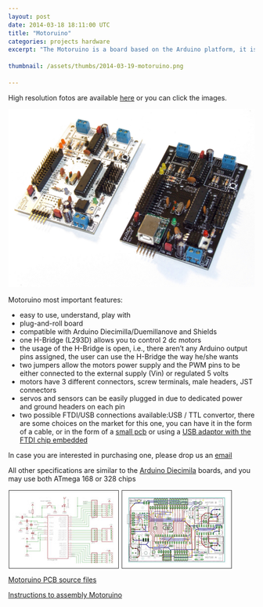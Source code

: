 ```yaml
---
layout: post
date: 2014-03-18 18:11:00 UTC
title: "Motoruino"
categories: projects hardware
excerpt: "The Motoruino is a board based on the Arduino platform, it is designed to work with motors, servos and sensors."

thumbnail: /assets/thumbs/2014-03-19-motoruino.png

---
```


High resolution fotos are available <a href="http://www.flickr.com/photos/guibot/sets/72157624010953149/">here</a>	 or you can click the images.

<a><img class="postimage" alt="Motoruino" src="/assets/images/2014-03-19-motoruino.jpg"/></a>

Motoruino most important features:

- easy to use, understand, play with
- plug-and-roll board
- compatible with Arduino Diecimilla/Duemillanove and Shields
- one H-Bridge (L293D) allows you to control 2 dc motors
- the usage of the H-Bridge is open, i.e., there aren’t any Arduino output pins assigned, the user can use the H-Bridge the way he/she wants
- two jumpers allow the motors power supply and the PWM pins to be either connected to the external supply (Vin) or regulated 5 volts
- motors have 3 different connectors, screw terminals, male headers, JST connectors
- servos and sensors can be easily plugged in due to dedicated power and ground headers on each pin
- two possible FTDI/USB connections available:USB / TTL convertor, there are some choices on the market for this one, you can have it in the form of a cable, or in the form of a <a href="https://www.sparkfun.com/products/9716">small pcb</a> or using a <a href="http://www.ftdichip.com/FTProducts.htm">USB adaptor with the FTDI chip embedded</a>

In case you are interested in purchasing one, please drop us an <a href="http://artica.cc/contacts/"> email </a>	


All other specifications are similar to the <a href="http://arduino.cc/en/Main/ArduinoBoardDiecimila#.UymNEa1_sUc">Arduino Diecimila</a> boards, and you may use both ATmega 168 or 328 chips


<div style="padding-bottom: 10px;">
<a href="/assets/docs/Motoruino_schematic.pdf"><img src="/assets/images/2014-03-19-motoruino_reference_2.png" /></a>	
<a href="/assets/docs/Motoruino_pcb.pdf"><img src="/assets/images/2014-03-19-motoruino_reference_1.png" />
</div>



<div class="large-50 push-left">
<a href="/assets/docs/Motoruino.zip">Motoruino PCB source files</a>
</div>

<a href="/assets/docs/Motoruino_assembly.pdf">Instructions to assembly Motoruino</a>

